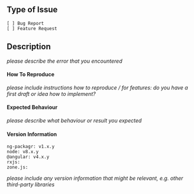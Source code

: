 ## Type of Issue

```
[ ] Bug Report
[ ] Feature Request
```

## Description

_please describe the error that you encountered_


#### How To Reproduce

_please include instructions how to reproduce / for features: do you have a first draft or idea how to implement?_


#### Expected Behaviour

_please describe what behaviour or result you expected_


#### Version Information

```
ng-packagr: v1.x.y
node: v8.x.y
@angular: v4.x.y
rxjs:
zone.js:
```

_please include any version information that might be relevant, e.g. other third-party libraries_
